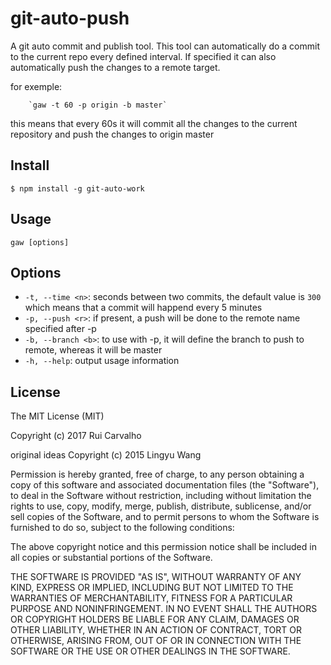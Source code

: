 # git-auto-push

A git auto commit and publish tool. This tool can automatically do a commit to the current repo every defined interval. 
If specified it can also automatically push the changes to a remote target.

for exemple:

        `gaw -t 60 -p origin -b master` 

this means that every 60s it will commit all the changes to the current repository and push the changes to origin master

## Install

```shell
$ npm install -g git-auto-work
```

## Usage

```shell
gaw [options]
```

## Options
* `-t, --time <n>`: seconds between two commits, the default value is `300` which means that a commit will happend every 5 minutes
* `-p, --push <r>`: if present, a push will be done to the remote name specified after -p
* `-b, --branch <b>`: to use with -p, it will define the branch to push to remote, whereas it will be master
* `-h, --help`: output usage information

## License

The MIT License (MIT)

Copyright (c) 2017 Rui Carvalho

original ideas Copyright (c) 2015 Lingyu Wang

Permission is hereby granted, free of charge, to any person obtaining a copy
of this software and associated documentation files (the "Software"), to deal
in the Software without restriction, including without limitation the rights
to use, copy, modify, merge, publish, distribute, sublicense, and/or sell
copies of the Software, and to permit persons to whom the Software is
furnished to do so, subject to the following conditions:

The above copyright notice and this permission notice shall be included in all
copies or substantial portions of the Software.

THE SOFTWARE IS PROVIDED "AS IS", WITHOUT WARRANTY OF ANY KIND, EXPRESS OR
IMPLIED, INCLUDING BUT NOT LIMITED TO THE WARRANTIES OF MERCHANTABILITY,
FITNESS FOR A PARTICULAR PURPOSE AND NONINFRINGEMENT. IN NO EVENT SHALL THE
AUTHORS OR COPYRIGHT HOLDERS BE LIABLE FOR ANY CLAIM, DAMAGES OR OTHER
LIABILITY, WHETHER IN AN ACTION OF CONTRACT, TORT OR OTHERWISE, ARISING FROM,
OUT OF OR IN CONNECTION WITH THE SOFTWARE OR THE USE OR OTHER DEALINGS IN THE
SOFTWARE.



    
       
      
